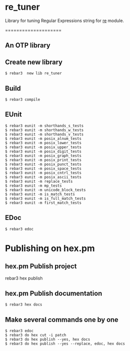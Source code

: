 # re_tuner

Library for tuning Regular Expressions string for [re](http://erlang.org/doc/man/re.html) module.

====================

An OTP library
--------------------
Create new library
-----

    $ rebar3  new lib re_tuner
	
Build
-----

    $ rebar3 compile

EUnit
-----

    $ rebar3 eunit -m shorthands_s_tests
	$ rebar3 eunit -m shorthands_w_tests
    $ rebar3 eunit -m shorthands_v_tests
	$ rebar3 eunit -m posix_alnum_tests
	$ rebar3 eunit -m posix_lower_tests
	$ rebar3 eunit -m posix_upper_tests
	$ rebar3 eunit -m posix_digit_tests
	$ rebar3 eunit -m posix_graph_tests
    $ rebar3 eunit -m posix_print_tests
	$ rebar3 eunit -m posix_punct_tests
    $ rebar3 eunit -m posix_space_tests
	$ rebar3 eunit -m posix_cntrl_tests
	$ rebar3 eunit -m posix_ascii_tests
	$ rebar3 eunit -m replace_tests
	$ rebar3 eunit -m mp_tests
	$ rebar3 eunit -m unicode_block_tests
	$ rebar3 eunit -m is_match_tests
	$ rebar3 eunit -m is_full_match_tests
	$ rebar3 eunit -m first_match_tests


EDoc
-----

    $ rebar3 edoc


Publishing on hex.pm
====================

hex.pm Publish project
-----
rebar3 hex publish

hex.pm Publish documentation
-----
    $ rebar3 hex docs
	
Make several commands one by one
-----	
    $ rebar3 edoc
	$ rebar3 do hex cut -i patch
	$ rebar3 do hex publish --yes, hex docs
	$ rebar3 do hex publish --yes --replace, edoc, hex docs
	